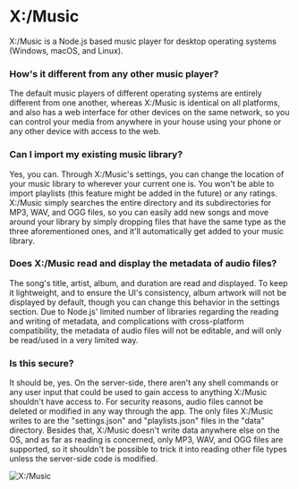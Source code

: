 # X:/Music

X:/Music is a Node.js based music player for desktop operating systems (Windows, macOS, and Linux).

### How's it different from any other music player?

The default music players of different operating systems are entirely different from one another, whereas X:/Music is identical on all platforms, and also has a web interface for other devices on the same network, so you can control your media from anywhere in your house using your phone or any other device with access to the web.

### Can I import my existing music library?

Yes, you can. Through X:/Music's settings, you can change the location of your music library to wherever your current one is. You won't be able to import playlists (this feature might be added in the future) or any ratings. X:/Music simply searches the entire directory and its subdirectories for MP3, WAV, and OGG files, so you can easily add new songs and move around your library by simply dropping files that have the same type as the three aforementioned ones, and it'll automatically get added to your music library.

### Does X:/Music read and display the metadata of audio files?

The song's title, artist, album, and duration are read and displayed. To keep it lightweight, and to ensure the UI's consistency, album artwork will not be displayed by default, though you can change this behavior in the settings section. Due to Node.js' limited number of libraries regarding the reading and writing of metadata, and complications with cross-platform compatibility, the metadata of audio files will not be editable, and will only be read/used in a very limited way.

### Is this secure?

It should be, yes. On the server-side, there aren't any shell commands or any user input that could be used to gain access to anything X:/Music shouldn't have access to. For security reasons, audio files cannot be deleted or modified in any way through the app. The only files X:/Music writes to are the "settings.json" and "playlists.json" files in the "data" directory. Besides that, X:/Music doesn't write data anywhere else on the OS, and as far as reading is concerned, only MP3, WAV, and OGG files are supported, so it shouldn't be possible to trick it into reading other file types unless the server-side code is modified. 

![X:/Music](https://i.imgur.com/VRWKNES.png)

